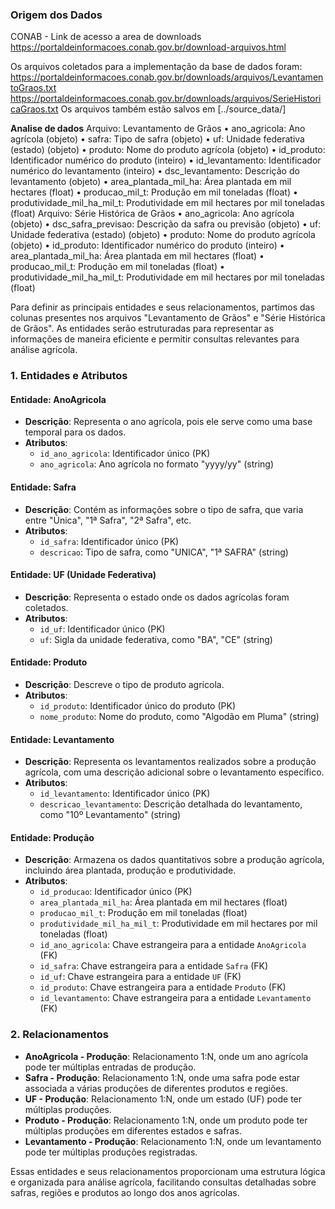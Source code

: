 ### **Origem dos Dados** 

CONAB - Link de acesso a area de downloads 
https://portaldeinformacoes.conab.gov.br/download-arquivos.html

Os arquivos coletados para a implementação da base de dados foram: 
    https://portaldeinformacoes.conab.gov.br/downloads/arquivos/LevantamentoGraos.txt
    https://portaldeinformacoes.conab.gov.br/downloads/arquivos/SerieHistoricaGraos.txt
    Os arquivos também estão salvos em [../source_data/]

**Analise de dados**
Arquivo: Levantamento de Grãos
•	ano_agricola: Ano agrícola (objeto)
•	safra: Tipo de safra (objeto)
•	uf: Unidade federativa (estado) (objeto)
•	produto: Nome do produto agrícola (objeto)
•	id_produto: Identificador numérico do produto (inteiro)
•	id_levantamento: Identificador numérico do levantamento (inteiro)
•	dsc_levantamento: Descrição do levantamento (objeto)
•	area_plantada_mil_ha: Área plantada em mil hectares (float)
•	producao_mil_t: Produção em mil toneladas (float)
•	produtividade_mil_ha_mil_t: Produtividade em mil hectares por mil toneladas (float)
       Arquivo: Série Histórica de Grãos
•	ano_agricola: Ano agrícola (objeto)
•	dsc_safra_previsao: Descrição da safra ou previsão (objeto)
•	uf: Unidade federativa (estado) (objeto)
•	produto: Nome do produto agrícola (objeto)
•	id_produto: Identificador numérico do produto (inteiro)
•	area_plantada_mil_ha: Área plantada em mil hectares (float)
•	producao_mil_t: Produção em mil toneladas (float)
•	produtividade_mil_ha_mil_t: Produtividade em mil hectares por mil toneladas (float)

Para definir as principais entidades e seus relacionamentos, partimos das colunas presentes nos arquivos "Levantamento de Grãos" e 
"Série Histórica de Grãos". As entidades serão estruturadas para representar as informações de maneira eficiente e permitir consultas 
relevantes para análise agrícola.

### 1. Entidades e Atributos

#### **Entidade: AnoAgricola**
- **Descrição**: Representa o ano agrícola, pois ele serve como uma base temporal para os dados.
- **Atributos**:
  - `id_ano_agricola`: Identificador único (PK)
  - `ano_agricola`: Ano agrícola no formato "yyyy/yy" (string)

#### **Entidade: Safra**
- **Descrição**: Contém as informações sobre o tipo de safra, que varia entre "Única", "1ª Safra", "2ª Safra", etc.
- **Atributos**:
  - `id_safra`: Identificador único (PK)
  - `descricao`: Tipo de safra, como "UNICA", "1ª SAFRA" (string)

#### **Entidade: UF (Unidade Federativa)**
- **Descrição**: Representa o estado onde os dados agrícolas foram coletados.
- **Atributos**:
  - `id_uf`: Identificador único (PK)
  - `uf`: Sigla da unidade federativa, como "BA", "CE" (string)

#### **Entidade: Produto**
- **Descrição**: Descreve o tipo de produto agrícola.
- **Atributos**:
  - `id_produto`: Identificador único do produto (PK)
  - `nome_produto`: Nome do produto, como "Algodão em Pluma" (string)

#### **Entidade: Levantamento**
- **Descrição**: Representa os levantamentos realizados sobre a produção agrícola, com uma descrição adicional sobre o levantamento específico.
- **Atributos**:
  - `id_levantamento`: Identificador único (PK)
  - `descricao_levantamento`: Descrição detalhada do levantamento, como "10º Levantamento" (string)

#### **Entidade: Produção**
- **Descrição**: Armazena os dados quantitativos sobre a produção agrícola, incluindo área plantada, produção e produtividade.
- **Atributos**:
  - `id_producao`: Identificador único (PK)
  - `area_plantada_mil_ha`: Área plantada em mil hectares (float)
  - `producao_mil_t`: Produção em mil toneladas (float)
  - `produtividade_mil_ha_mil_t`: Produtividade em mil hectares por mil toneladas (float)
  - `id_ano_agricola`: Chave estrangeira para a entidade `AnoAgricola` (FK)
  - `id_safra`: Chave estrangeira para a entidade `Safra` (FK)
  - `id_uf`: Chave estrangeira para a entidade `UF` (FK)
  - `id_produto`: Chave estrangeira para a entidade `Produto` (FK)
  - `id_levantamento`: Chave estrangeira para a entidade `Levantamento` (FK)

### 2. Relacionamentos

- **AnoAgricola - Produção**: Relacionamento 1:N, onde um ano agrícola pode ter múltiplas entradas de produção.
- **Safra - Produção**: Relacionamento 1:N, onde uma safra pode estar associada a várias produções de diferentes produtos e regiões.
- **UF - Produção**: Relacionamento 1:N, onde um estado (UF) pode ter múltiplas produções.
- **Produto - Produção**: Relacionamento 1:N, onde um produto pode ter múltiplas produções em diferentes estados e safras.
- **Levantamento - Produção**: Relacionamento 1:N, onde um levantamento pode ter múltiplas produções registradas.

Essas entidades e seus relacionamentos proporcionam uma estrutura lógica e organizada para análise agrícola, facilitando consultas detalhadas sobre safras, regiões e produtos ao longo dos anos agrícolas.
